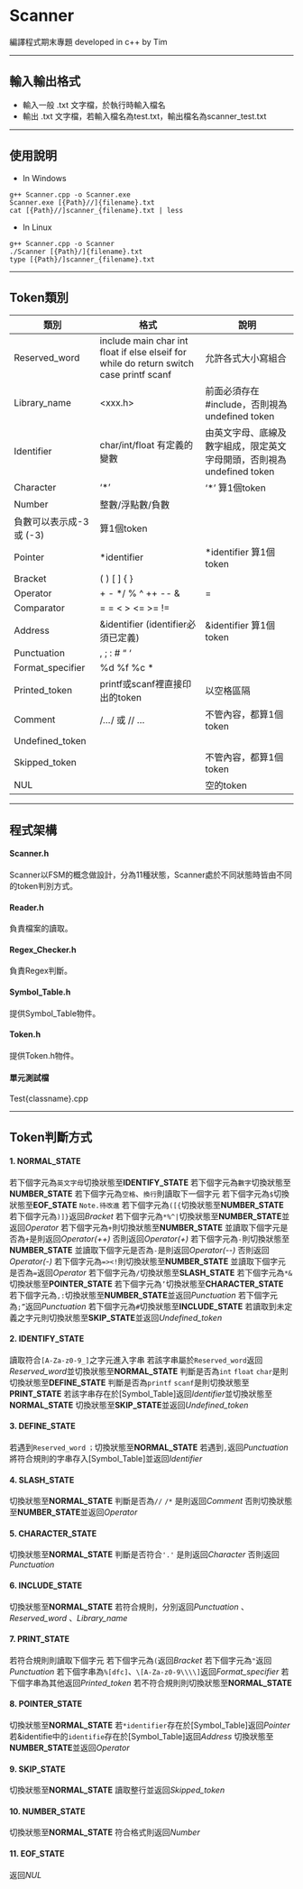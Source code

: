 # Scanner

編譯程式期末專題
developed in c++ by Tim

---

## 輸入輸出格式

+ 輸入一般 .txt 文字檔，於執行時輸入檔名
+ 輸出 .txt 文字檔，若輸入檔名為test.txt，輸出檔名為scanner_test.txt

---

## 使用說明

+ In Windows

```Shell
g++ Scanner.cpp -o Scanner.exe
Scanner.exe [{Path}//]{filename}.txt
cat [{Path}//]scanner_{filename}.txt | less
```

+ In Linux

```Shell
g++ Scanner.cpp -o Scanner
./Scanner [{Path}/]{filename}.txt
type [{Path}/]scanner_{filename}.txt
```

---

## Token類別

| 類別 |格式 | 說明 |
|-|-|-|
| Reserved_word | include main char int float if else elseif for while do return switch case printf scanf | 允許各式大小寫組合 |
| Library_name | <xxx.h> | 前面必須存在#include，否則視為undefined token |
| Identifier | char/int/float 有定義的變數 | 由英文字母、底線及數字組成，限定英文字母開頭，否則視為undefined token |
| Character | ‘*’ | ‘*’ 算1個token |
| Number | 整數/浮點數/負數 |
| 負數可以表示成-3或 (-3) | 算1個token |
| Pointer | *identifier |*identifier 算1個token |
| Bracket | ( ) [ ] { } | |
| Operator | + - */ % ^ ++ -- & |  = | |
| Comparator | = = < > <= >= != | |
| Address | &identifier (identifier必須已定義) | &identifier 算1個token |
| Punctuation | , ; : # “ ‘ | |
| Format_specifier | %d %f %c \* | |
| Printed_token | printf或scanf裡直接印出的token | 以空格區隔 |
| Comment | /*…*/ 或 // … | 不管內容，都算1個token |
| Undefined_token | | |
| Skipped_token | | 不管內容，都算1個token |
| NUL | | 空的token |

---

## 程式架構

#### Scanner.h

Scanner以FSM的概念做設計，分為11種狀態，Scanner處於不同狀態時皆由不同的token判別方式。

#### Reader.h

負責檔案的讀取。

#### Regex_Checker.h

負責Regex判斷。

#### Symbol_Table.h

提供Symbol_Table物件。

#### Token.h

提供Token.h物件。

#### 單元測試檔

Test{classname}.cpp

---

## Token判斷方式

#### 1. NORMAL_STATE

若下個字元為`英文字母`切換狀態至**IDENTIFY_STATE**
若下個字元為`數字`切換狀態至**NUMBER_STATE**
若下個字元為`空格`、`換行`則讀取下一個字元
若下個字元為`$`切換狀態至**EOF_STATE**  `Note.待改進`
若下個字元為`([{`切換狀態至**NUMBER_STATE**
若下個字元為`)]}`返回*Bracket*
若下個字元為`*%^|`切換狀態至**NUMBER_STATE**並返回*Operator*
若下個字元為`+`則切換狀態至**NUMBER_STATE**
並讀取下個字元是否為`+`是則返回*Operator(++)* 否則返回*Operator(+)*
若下個字元為`-`則切換狀態至**NUMBER_STATE**
並讀取下個字元是否為`-`是則返回*Operator(--)* 否則返回*Operator(-)*
若下個字元為`=><!`則切換狀態至**NUMBER_STATE**
並讀取下個字元是否為`=`返回*Operator*
若下個字元為`/`切換狀態至**SLASH_STATE**
若下個字元為`*&`切換狀態至**POINTER_STATE**
若下個字元為`’`切換狀態至**CHARACTER_STATE**
若下個字元為`,:`切換狀態至**NUMBER_STATE**並返回*Punctuation*
若下個字元為`;”`返回*Punctuation*
若下個字元為`#`切換狀態至**INCLUDE_STATE**
若讀取到未定義之字元則切換狀態至**SKIP_STATE**並返回*Undefined_token*

#### 2. IDENTIFY_STATE

讀取符合`[A-Za-z0-9_]`之字元進入字串
若該字串屬於`Reserved_word`返回*Reserved_word*並切換狀態至**NORMAL_STATE**
判斷是否為`int` `float` `char`是則切換狀態至**DEFINE_STATE**
判斷是否為`printf` `scanf`是則切換狀態至**PRINT_STATE**
若該字串存在於[Symbol_Table]返回*Identifier*並切換狀態至**NORMAL_STATE**
切換狀態至**SKIP_STATE**並返回*Undefined_token*

#### 3. DEFINE_STATE

若遇到`Reserved_word` `；`切換狀態至**NORMAL_STATE**
若遇到`,`返回*Punctuation*
將符合規則的字串存入[Symbol_Table]並返回*Identifier*

#### 4. SLASH_STATE

切換狀態至**NORMAL_STATE**
判斷是否為`//` `/*`
是則返回*Comment*
否則切換狀態至**NUMBER_STATE**並返回*Operator*

#### 5. CHARACTER_STATE

切換狀態至**NORMAL_STATE**
判斷是否符合`'.'`
是則返回*Character*
否則返回*Punctuation*

#### 6. INCLUDE_STATE

切換狀態至**NORMAL_STATE**
若符合規則，分別返回*Punctuation* 、*Reserved_word* 、*Library_name*

#### 7. PRINT_STATE

若符合規則則讀取下個字元
若下個字元為`(`返回*Bracket*
若下個字元為`"`返回*Punctuation*
若下個字串為`%[dfc]`、`\[A-Za-z0-9\\\\]`返回*Format_specifier*
若下個字串為其他返回*Printed_token*
若不符合規則則切換狀態至**NORMAL_STATE**

#### 8. POINTER_STATE

切換狀態至**NORMAL_STATE**
若`*identifier`存在於[Symbol_Table]返回*Pointer*
若&identifie中的`identifie`存在於[Symbol_Table]返回*Address*
切換狀態至**NUMBER_STATE**並返回*Operator*

#### 9. SKIP_STATE

切換狀態至**NORMAL_STATE**
讀取整行並返回*Skipped_token*

#### 10. NUMBER_STATE

切換狀態至**NORMAL_STATE**
符合格式則返回*Number*

#### 11. EOF_STATE

返回*NUL*
